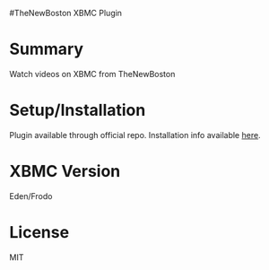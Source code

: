 #TheNewBoston XBMC Plugin

Summary
=======================
Watch videos on XBMC from TheNewBoston 

Setup/Installation
=======================
Plugin available through official repo. Installation info available [here](http://wiki.xbmc.org/index.php?title=Add-ons).

XBMC Version
============
Eden/Frodo

License
======================
MIT
